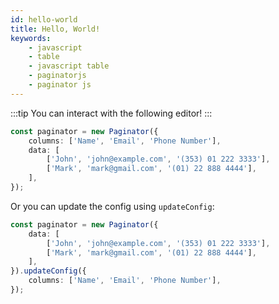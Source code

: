 ```yaml
---
id: hello-world
title: Hello, World!
keywords:
    - javascript
    - table
    - javascript table
    - paginatorjs
    - paginator js
---
```


:::tip
You can interact with the following editor!
:::

```ts paginator
const paginator = new Paginator({
    columns: ['Name', 'Email', 'Phone Number'],
    data: [
        ['John', 'john@example.com', '(353) 01 222 3333'],
        ['Mark', 'mark@gmail.com', '(01) 22 888 4444'],
    ],
});
```

Or you can update the config using `updateConfig`:

```ts paginator
const paginator = new Paginator({
    data: [
        ['John', 'john@example.com', '(353) 01 222 3333'],
        ['Mark', 'mark@gmail.com', '(01) 22 888 4444'],
    ],
}).updateConfig({
    columns: ['Name', 'Email', 'Phone Number'],
});
```
